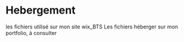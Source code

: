 # Hebergement
les fichiers utilisé sur mon site wix_BTS
Les fichiers héberger sur mon portfolio, à consulter 
